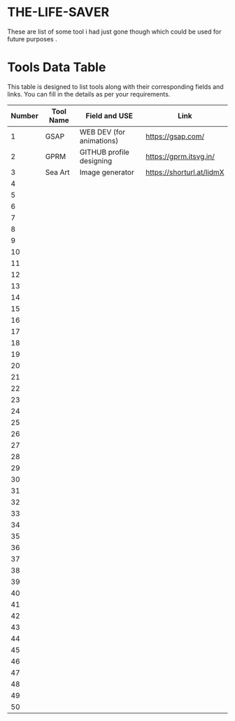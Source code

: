 # THE-LIFE-SAVER
These are list of some tool i had just gone though which could be used for future purposes .


# Tools Data Table

This table is designed to list tools along with their corresponding fields and links. You can fill in the details as per your requirements.

| **Number** | **Tool Name** |               **Field and USE**                   |                **Link**                     |
|------------|---------------|---------------------------------------------------|---------------------------------------------|
| 1          |  GSAP         | WEB DEV  (for animations)                         | https://gsap.com/                           |
| 2          |  GPRM         | GITHUB profile designing                          | https://gprm.itsvg.in/                      |
| 3          |  Sea Art      | Image generator                                   | https://shorturl.at/lidmX
| 4          |               |                 |                        |
| 5          |               |                 |                        |
| 6          |               |                 |                        |
| 7          |               |                 |                        |
| 8          |               |                 |                        |
| 9          |               |                 |                        |
| 10         |               |                 |                        |
| 11         |               |                 |                        |
| 12         |               |                 |                        |
| 13         |               |                 |                        |
| 14         |               |                 |                        |
| 15         |               |                 |                        |
| 16         |               |                 |                        |
| 17         |               |                 |                        |
| 18         |               |                 |                        |
| 19         |               |                 |                        |
| 20         |               |                 |                        |
| 21         |               |                 |                        |
| 22         |               |                 |                        |
| 23         |               |                 |                        |
| 24         |               |                 |                        |
| 25         |               |                 |                        |
| 26         |               |                 |                        |
| 27         |               |                 |                        |
| 28         |               |                 |                        |
| 29         |               |                 |                        |
| 30         |               |                 |                        |
| 31         |               |                 |                        |
| 32         |               |                 |                        |
| 33         |               |                 |                        |
| 34         |               |                 |                        |
| 35         |               |                 |                        |
| 36         |               |                 |                        |
| 37         |               |                 |                        |
| 38         |               |                 |                        |
| 39         |               |                 |                        |
| 40         |               |                 |                        |
| 41         |               |                 |                        |
| 42         |               |                 |                        |
| 43         |               |                 |                        |
| 44         |               |                 |                        |
| 45         |               |                 |                        |
| 46         |               |                 |                        |
| 47         |               |                 |                        |
| 48         |               |                 |                        |
| 49         |               |                 |                        |
| 50         |               |                 |                        |
